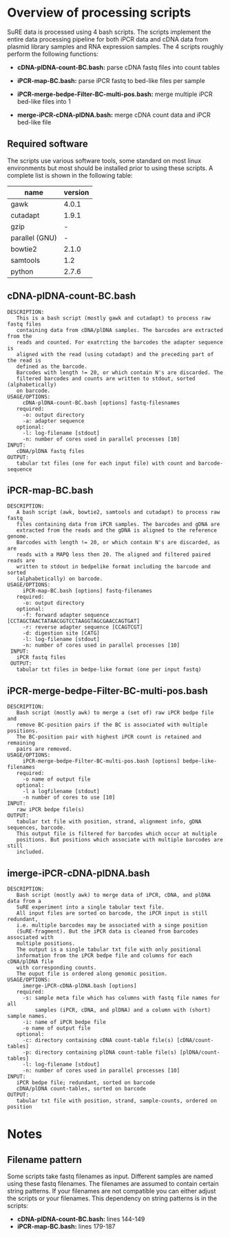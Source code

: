 <!--pandoc
t: html
toc:
s:
self-contained:
highlight-style:tango
-->



# Overview of processing scripts

SuRE data is processed using 4 bash scripts. The scripts implement the entire data processing pipeline for both iPCR data and cDNA data from plasmid library samples and RNA expression samples. The 4 scripts roughly perform the following functions:

- **cDNA-plDNA-count-BC.bash:** parse cDNA fastq files into count tables

- **iPCR-map-BC.bash:** parse iPCR fastq to bed-like files per sample

- **iPCR-merge-bedpe-Filter-BC-multi-pos.bash:** merge multiple iPCR bed-like files into 1

- **merge-iPCR-cDNA-plDNA.bash:** merge cDNA count data and iPCR bed-like file

## Required software
The scripts use various software tools, some standard on most linux
environments but most should be installed prior to using these scripts. A
complete list is shown in the following table:

| name          | version                |
|---------------|------------------------|
| gawk          | 4.0.1                  |
| cutadapt      | 1.9.1                  |
| gzip          | -                      |
| parallel (GNU)| -                      |
| bowtie2       | 2.1.0                  |
| samtools      | 1.2                    |
| python        | 2.7.6                  |


## cDNA-plDNA-count-BC.bash

```
DESCRIPTION:
   This is a bash script (mostly gawk and cutadapt) to process raw fastq files
   containing data from cDNA/plDNA samples. The barcodes are extracted from the
   reads and counted. For exatrcting the barcodes the adapter sequence is
   aligned with the read (using cutadapt) and the preceding part of the read is
   defined as the barcode.
   Barcodes with length != 20, or which contain N's are discarded. The
   filtered barcodes and counts are written to stdout, sorted (alphabetically)
   on barcode.
USAGE/OPTIONS:
     cDNA-plDNA-count-BC.bash [options] fastq-filesnames
   required:
     -o: output directory
     -a: adapter sequence
   optional:
     -l: log-filename [stdout]
     -n: number of cores used in parallel processes [10]
INPUT:
   cDNA/plDNA fastq files
OUTPUT:
   tabular txt files (one for each input file) with count and barcode-sequence
```

## iPCR-map-BC.bash

```
DESCRIPTION:
   A bash script (awk, bowtie2, samtools and cutadapt) to process raw fastq
   files containing data from iPCR samples. The barcodes and gDNA are
   extracted from the reads and the gDNA is aligned to the reference genome.
   Barcodes with length != 20, or which contain N's are discarded, as are
   reads with a MAPQ less then 20. The aligned and filtered paired reads are
   written to stdout in bedpelike format including the barcode and sorted
   (alphabetically) on barcode.
USAGE/OPTIONS:
     iPCR-map-BC.bash [options] fastq-filenames
   required:
     -o: output directory
   optional:
     -f: forward adapter sequence [CCTAGCTAACTATAACGGTCCTAAGGTAGCGAACCAGTGAT]
     -r: reverse adapter sequence [CCAGTCGT]
     -d: digestion site [CATG]
     -l: log-filename [stdout]
     -n: number of cores used in parallel processes [10]
 INPUT:
   iPCR fastq files
 OUTPUT:
   tabular txt files in bedpe-like format (one per input fastq)
```

## iPCR-merge-bedpe-Filter-BC-multi-pos.bash

```
DESCRIPTION:
   Bash script (mostly awk) to merge a (set of) raw iPCR bedpe file and
   remove BC-position pairs if the BC is associated with multiple positions.
   The BC-position pair with highest iPCR count is retained and remaining
   pairs are removed.
USAGE/OPTIONS:
     iPCR-merge-bedpe-Filter-BC-multi-pos.bash [options] bedpe-like-filenames
   required:
     -o name of output file
   optional:
     -l a logfilename [stdout]
     -n number of cores to use [10]
INPUT:
   raw iPCR bedpe file(s)
OUTPUT:
   tabular txt file with position, strand, alignment info, gDNA sequences, barcode.
   This output file is filtered for barcodes which occur at multiple
   positions. But positions which associate with multiple barcodes are still
   included.
```

## imerge-iPCR-cDNA-plDNA.bash

```
DESCRIPTION:
   Bash script (mostly awk) to merge data of iPCR, cDNA, and plDNA data from a
   SuRE experiment into a single tabular text file.
   All input files are sorted on barcode, the iPCR input is still redundant,
   i.e. multiple barcodes may be associated with a singe position
   (SuRE-fragment). But the iPCR data is cleaned from barcodes associated with
   multiple positions.
   The output is a single tabular txt file with only positional
   information from the iPCR bedpe file and columns for each cDNA/plDNA file
   with corresponding counts.
   The ouput file is ordered along genomic position.
USAGE/OPTIONS:
     imerge-iPCR-cDNA-plDNA.bash [options] 
   required:
     -s: sample meta file which has columns with fastq file names for all
         samples (iPCR, cDNA, and plDNA) and a column with (short) sample names.
     -i: name of iPCR bedpe file
     -o name of output file
   optional:
     -c: directory containing cDNA count-table file(s) [cDNA/count-tables]
     -p: directory containing plDNA count-table file(s) [plDNA/count-tables]
     -l: log-filename [stdout]
     -n: number of cores used in parallel processes [10]
INPUT:
   iPCR bedpe file; redundant, sorted on barcode
   cDNA/plDNA count-tables, sorted on barcode
OUTPUT:
   tabular txt file with position, strand, sample-counts, ordered on position
```

# Notes

## Filename pattern

Some scripts take fastq filenames as input. Different samples are named using
these fastq filenames. The filenames are assumed to contain certain string
patterns. If your filenames are not compatible you can either adjust the
scripts or your filenames. This dependency on string patterns is in the
scripts:

- **cDNA-plDNA-count-BC.bash:** lines 144-149
-  **iPCR-map-BC.bash:** lines 179-187

